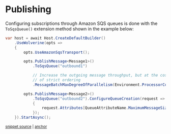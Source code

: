 # Publishing

Configuring subscriptions through Amazon SQS queues is done with the `ToSqsQueue()` extension method 
shown in the example below:

<!-- snippet: sample_subscriber_rules_for_sqs -->
<a id='snippet-sample_subscriber_rules_for_sqs'></a>
```cs
var host = await Host.CreateDefaultBuilder()
    .UseWolverine(opts =>
    {
        opts.UseAmazonSqsTransport();

        opts.PublishMessage<Message1>()
            .ToSqsQueue("outbound1")

            // Increase the outgoing message throughput, but at the cost
            // of strict ordering
            .MessageBatchMaxDegreeOfParallelism(Environment.ProcessorCount);

        opts.PublishMessage<Message2>()
            .ToSqsQueue("outbound2").ConfigureQueueCreation(request =>
            {
                request.Attributes[QueueAttributeName.MaximumMessageSize] = "1024";
            });
    }).StartAsync();
```
<sup><a href='https://github.com/JasperFx/wolverine/blob/main/src/Transports/AWS/Wolverine.AmazonSqs.Tests/Samples/Bootstrapping.cs#L183-L205' title='Snippet source file'>snippet source</a> | <a href='#snippet-sample_subscriber_rules_for_sqs' title='Start of snippet'>anchor</a></sup>
<!-- endSnippet -->

